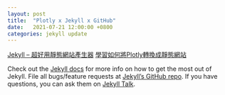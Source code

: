 ```yaml
---
layout: post
title:  "Plotly x Jekyll x GitHub"
date:   2021-07-21 12:00:00 +0800
categories: jekyll update
---
```


[Jekyll – 超好用靜態網站產生器](https://blog.wildsky.cc/posts/static-generator-jekyll)
[學習如何將Plotly轉換成靜態網站](https://github.com/covid19-dash)


Check out the [Jekyll docs][jekyll-docs] for more info on how to get the most out of Jekyll. File all bugs/feature requests at [Jekyll’s GitHub repo][jekyll-gh]. If you have questions, you can ask them on [Jekyll Talk][jekyll-talk].

[jekyll-docs]: https://jekyllrb.com/docs/home
[jekyll-gh]:   https://github.com/jekyll/jekyll
[jekyll-talk]: https://talk.jekyllrb.com/
